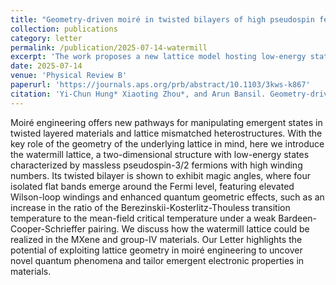 ```yaml
---
title: "Geometry-driven moiré in twisted bilayers of high pseudospin fermions"
collection: publications
category: letter
permalink: /publication/2025-07-14-watermill
excerpt: 'The work proposes a new lattice model hosting low-energy states with a high pseudospin, which leads to enhanced band topology and quantum geometry in its twisted bilayer at magic angles.'
date: 2025-07-14
venue: 'Physical Review B'
paperurl: 'https://journals.aps.org/prb/abstract/10.1103/3kws-k867'
citation: 'Yi-Chun Hung* Xiaoting Zhou*, and Arun Bansil. Geometry-driven moiré in twisted bilayers of high pseudospin fermions <i>Phys. Rev. B 112</i>, L041403 (2025)'
---
```

Moiré engineering offers new pathways for manipulating emergent states in twisted layered materials and lattice mismatched heterostructures. With the key role of the geometry of the underlying lattice in mind, here we introduce the watermill lattice, a two-dimensional structure with low-energy states characterized by massless pseudospin-3/2 fermions with high winding numbers. Its twisted bilayer is shown to exhibit magic angles, where four isolated flat bands emerge around the Fermi level, featuring elevated Wilson-loop windings and enhanced quantum geometric effects, such as an increase in the ratio of the Berezinskii-Kosterlitz-Thouless transition temperature to the mean-field critical temperature under a weak Bardeen-Cooper-Schrieffer pairing. We discuss how the watermill lattice could be realized in the MXene and group-IV materials. Our Letter highlights the potential of exploiting lattice geometry in moiré engineering to uncover novel quantum phenomena and tailor emergent electronic properties in materials.
